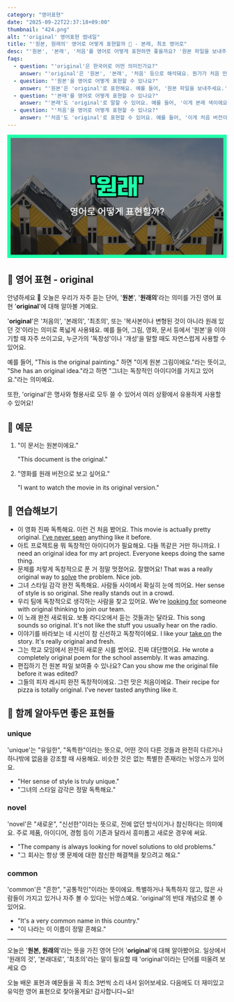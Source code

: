 ```yaml
---
category: "영어표현"
date: "2025-09-22T22:37:18+09:00"
thumbnail: "424.png"
alt: "'original' 영어표현 썸네일"
title: "'원본, 원래의' 영어로 어떻게 표현할까 🌱 - 본래, 최초 영어로"
desc: "'원본', '본래', '처음'를 영어로 어떻게 표현하면 좋을까요? '원본 파일을 보내주세요.', '이게 처음 버전이에요.' 등을 영어로 표현하는 법을 배워봅시다. 다양한 예문을 통해서 연습하고 본인의 표현으로 만들어 보세요."
faqs:
  - question: "'original'은 한국어로 어떤 의미인가요?"
    answer: "'original'은 '원본', '본래', '처음' 등으로 해석돼요. 뭔가가 처음 만들어졌거나 변경되기 전의 상태를 의미해요."
  - question: "'원본'을 영어로 어떻게 표현할 수 있나요?"
    answer: "'원본'은 'original'로 표현해요. 예를 들어, '원본 파일을 보내주세요.'는 영어로 'Please send me the original file.'이라고 해요."
  - question: "'본래'를 영어로 어떻게 표현할 수 있나요?"
    answer: "'본래'도 'original'로 말할 수 있어요. 예를 들어, '이게 본래 색이에요.'는 'This is the original color.'라고 말해요."
  - question: "'처음'을 영어로 어떻게 표현할 수 있나요?"
    answer: "'처음'도 'original'로 표현할 수 있어요. 예를 들어, '이게 처음 버전이에요.'는 'This is the original version.'이라고 해요."
---
```


!['original' 영어표현](./424.png)

## 🌟 영어 표현 - original

안녕하세요 👋 오늘은 우리가 자주 듣는 단어, '**원본**', '**원래의**'라는 의미를 가진 영어 표현 '**original**'에 대해 알아볼 거예요.

'**original**'은 '처음의', '본래의', '최초의', 또는 '복사본이나 변형된 것이 아니라 원래 있던 것'이라는 의미로 폭넓게 사용돼요. 예를 들어, 그림, 영화, 문서 등에서 '원본'을 이야기할 때 자주 쓰이고요, 누군가의 '독창성'이나 '개성'을 말할 때도 자연스럽게 사용할 수 있어요.

예를 들어, "This is the original painting." 하면 "이게 원본 그림이에요."라는 뜻이고, "She has an original idea."라고 하면 "그녀는 독창적인 아이디어를 가지고 있어요."라는 의미예요.

또한, 'original'은 명사와 형용사로 모두 쓸 수 있어서 여러 상황에서 유용하게 사용할 수 있어요!

## 📖 예문

1. "이 문서는 원본이에요."

   "This document is the original."

2. "영화를 원래 버전으로 보고 싶어요."

   "I want to watch the movie in its original version."

## 💬 연습해보기

<ul data-interactive-list>

  <li data-interactive-item>
    <span data-toggler>이 영화 진짜 독특해요. 이런 건 처음 봤어요.</span>
    <span data-answer>This movie is actually pretty original. <a href="/blog/저런-사람-처음봐-영어표현/">I've never seen</a> anything like it before.</span>
  </li>

  <li data-interactive-item>
    <span data-toggler>아트 프로젝트용 뭐 독창적인 아이디어가 필요해요. 다들 똑같은 거만 하니까요.</span>
    <span data-answer>I need an original idea for my art project. Everyone keeps doing the same thing.</span>
  </li>

  <li data-interactive-item>
    <span data-toggler>문제를 저렇게 독창적으로 푼 거 정말 멋졌어요. 잘했어요!</span>
    <span data-answer>That was a really original way to <a href="/blog/in-english/455.solve/">solve</a> the problem. Nice job.</span>
  </li>

  <li data-interactive-item>
    <span data-toggler>그녀 스타일 감각 완전 독특해요. 사람들 사이에서 확실히 눈에 띄어요.</span>
    <span data-answer>Her sense of style is so original. She really stands out in a crowd.</span>
  </li>

  <li data-interactive-item>
    <span data-toggler>우리 팀에 독창적으로 생각하는 사람을 찾고 있어요.</span>
    <span data-answer>We're <a href="/blog/in-english/173.look-for/">looking for</a> someone with original thinking to join our team.</span>
  </li>

  <li data-interactive-item>
    <span data-toggler>이 노래 완전 새로워요. 보통 라디오에서 듣는 것들과는 달라요.</span>
    <span data-answer>This song sounds so original. It's not like the stuff you usually hear on the radio.</span>
  </li>

  <li data-interactive-item>
    <span data-toggler>이야기를 바라보는 네 시선이 참 신선하고 독창적이에요.</span>
    <span data-answer>I like your <a href="/blog/vocab-1/033.take-on/">take on</a> the story. It's really original and fresh.</span>
  </li>

  <li data-interactive-item>
    <span data-toggler>그는 학교 모임에서 완전히 새로운 시를 썼어요. 진짜 대단했어요.</span>
    <span data-answer>He wrote a completely original poem for the school assembly. It was amazing.</span>
  </li>

  <li data-interactive-item>
    <span data-toggler>편집하기 전 원본 파일 보여줄 수 있나요?</span>
    <span data-answer>Can you show me the original file before it was edited?</span>
  </li>

  <li data-interactive-item>
    <span data-toggler>그들의 피자 레시피 완전 독창적이에요. 그런 맛은 처음이에요.</span>
    <span data-answer>Their recipe for pizza is totally original. I've never tasted anything like it.</span>
  </li>

</ul>

## 🤝 함께 알아두면 좋은 표현들

### unique

'unique'는 "유일한", "독특한"이라는 뜻으로, 어떤 것이 다른 것들과 완전히 다르거나 하나밖에 없음을 강조할 때 사용해요. 비슷한 것은 없는 특별한 존재라는 뉘앙스가 있어요.

- "Her sense of style is truly unique."
- "그녀의 스타일 감각은 정말 독특해요."

### novel

'novel'은 "새로운", "신선한"이라는 뜻으로, 전에 없던 방식이거나 참신하다는 의미예요. 주로 제품, 아이디어, 경험 등이 기존과 달라서 흥미롭고 새로운 경우에 써요.

- "The company is always looking for novel solutions to old problems."
- "그 회사는 항상 옛 문제에 대한 참신한 해결책을 찾으려고 해요."

### common

'common'은 "흔한", "공통적인"이라는 뜻이에요. 특별하거나 독특하지 않고, 많은 사람들이 가지고 있거나 자주 볼 수 있다는 뉘앙스예요. 'original'의 반대 개념으로 볼 수 있어요.

- "It's a very common name in this country."
- "이 나라는 이 이름이 정말 흔해요."

---

오늘은 '**원본, 원래의**'라는 뜻을 가진 영어 단어 '**original**'에 대해 알아봤어요. 일상에서 '원래의 것', '본래대로', '최초의'라는 말이 필요할 때 'original'이라는 단어를 떠올려 보세요 😊

오늘 배운 표현과 예문들을 꼭 최소 3번씩 소리 내서 읽어보세요. 다음에도 더 재미있고 유익한 영어 표현으로 찾아올게요! 감사합니다~요!
